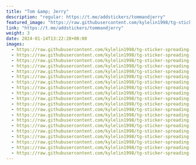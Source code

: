```yaml
---
title: "Tom &amp; Jerry"
description: "regular: https://t.me/addstickers/tommandjerry"
featured_image: "https://raw.githubusercontent.com/kylelin1998/tg-sticker-spreading-worldwide-images/main/img/a650c3c8-b317-40c3-b52d-75eb6f0507a9.jpg"
link: "https://t.me/addstickers/tommandjerry"
weight: 3
date: 2024-01-14T13:22:28+08:00
images:
  - https://raw.githubusercontent.com/kylelin1998/tg-sticker-spreading-worldwide-images/main/img/a650c3c8-b317-40c3-b52d-75eb6f0507a9.jpg
  - https://raw.githubusercontent.com/kylelin1998/tg-sticker-spreading-worldwide-images/main/img/3dbfa9d2-67ea-4964-be99-75497acf791a.jpg
  - https://raw.githubusercontent.com/kylelin1998/tg-sticker-spreading-worldwide-images/main/img/0e6e2e8f-cb65-4b7a-bf1a-72be06e97f43.jpg
  - https://raw.githubusercontent.com/kylelin1998/tg-sticker-spreading-worldwide-images/main/img/e9f78da4-c8fc-449f-a3b2-b1751781e078.jpg
  - https://raw.githubusercontent.com/kylelin1998/tg-sticker-spreading-worldwide-images/main/img/104b3033-c17f-4540-bf5d-f33ad8a8fbac.jpg
  - https://raw.githubusercontent.com/kylelin1998/tg-sticker-spreading-worldwide-images/main/img/ad0da01e-6059-40f8-aeb6-5a3089aca23c.jpg
  - https://raw.githubusercontent.com/kylelin1998/tg-sticker-spreading-worldwide-images/main/img/8eccbb79-0b0c-4136-88c0-84186efe66b3.jpg
  - https://raw.githubusercontent.com/kylelin1998/tg-sticker-spreading-worldwide-images/main/img/6709d1c7-0fa0-49fa-9d6e-17c36094c70c.jpg
  - https://raw.githubusercontent.com/kylelin1998/tg-sticker-spreading-worldwide-images/main/img/59d1db84-d981-4598-aee4-93e20263662f.jpg
  - https://raw.githubusercontent.com/kylelin1998/tg-sticker-spreading-worldwide-images/main/img/eaba02c2-e5a5-4104-8c94-84176e13acac.jpg
  - https://raw.githubusercontent.com/kylelin1998/tg-sticker-spreading-worldwide-images/main/img/56e36181-0058-4376-bd2e-b8975ca66830.jpg
  - https://raw.githubusercontent.com/kylelin1998/tg-sticker-spreading-worldwide-images/main/img/5f87daf4-5eca-437e-b27d-6c7d1f82828c.jpg
  - https://raw.githubusercontent.com/kylelin1998/tg-sticker-spreading-worldwide-images/main/img/bfdb7b5f-663b-4612-82f8-c76a8ccb1f3f.jpg
  - https://raw.githubusercontent.com/kylelin1998/tg-sticker-spreading-worldwide-images/main/img/9f13ccac-7f59-4722-8313-aeaf94f5e6f5.jpg
  - https://raw.githubusercontent.com/kylelin1998/tg-sticker-spreading-worldwide-images/main/img/09529b42-23bc-4bc2-a6d7-f39d85519f2b.jpg
  - https://raw.githubusercontent.com/kylelin1998/tg-sticker-spreading-worldwide-images/main/img/6ed1109e-36aa-44ab-964d-eca4b87c0e53.jpg
  - https://raw.githubusercontent.com/kylelin1998/tg-sticker-spreading-worldwide-images/main/img/8d4aa967-3aee-49f1-b4f9-4906a3f422cd.jpg
  - https://raw.githubusercontent.com/kylelin1998/tg-sticker-spreading-worldwide-images/main/img/4bbd6658-b129-47e4-a98b-81eeb946f15f.jpg
  - https://raw.githubusercontent.com/kylelin1998/tg-sticker-spreading-worldwide-images/main/img/216e1ea8-df94-4b9c-ac31-f58579aaaee7.jpg
  - https://raw.githubusercontent.com/kylelin1998/tg-sticker-spreading-worldwide-images/main/img/42ecd82e-f935-4956-a401-504700b978ad.jpg
---
```

